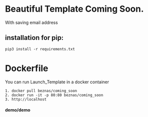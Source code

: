 # Beautiful Template Coming Soon.
With saving email address 

## installation for pip:
```
pip3 install -r requirements.txt
```



#  Dockerfile
You can run Launch_Template in a docker container


```
1. docker pull beznas/coming_soon
2. docker run -it -p 80:80 beznas/coming_soon
3. http://localhost
```


#### demo/demo
